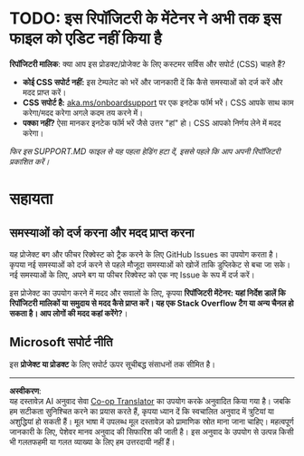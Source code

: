 <!--
CO_OP_TRANSLATOR_METADATA:
{
  "original_hash": "b7244261ee19497082edf33bcce64717",
  "translation_date": "2025-09-03T18:12:22+00:00",
  "source_file": "SUPPORT.md",
  "language_code": "hi"
}
-->
# TODO: इस रिपॉजिटरी के मेंटेनर ने अभी तक इस फाइल को एडिट नहीं किया है

**रिपॉजिटरी मालिक**: क्या आप इस प्रोडक्ट/प्रोजेक्ट के लिए कस्टमर सर्विस और सपोर्ट (CSS) चाहते हैं?

- **कोई CSS सपोर्ट नहीं:** इस टेम्पलेट को भरें और जानकारी दें कि कैसे समस्याओं को दर्ज करें और मदद प्राप्त करें।
- **CSS सपोर्ट है:** [aka.ms/onboardsupport](https://aka.ms/onboardsupport) पर एक इनटेक फॉर्म भरें। CSS आपके साथ काम करेगा/मदद करेगा अगले कदम तय करने में।
- **पक्का नहीं?** ऐसा मानकर इनटेक फॉर्म भरें जैसे उत्तर "हां" हो। CSS आपको निर्णय लेने में मदद करेगा।

*फिर इस SUPPORT.MD फाइल से यह पहला हेडिंग हटा दें, इससे पहले कि आप अपनी रिपॉजिटरी प्रकाशित करें।*

# सहायता

## समस्याओं को दर्ज करना और मदद प्राप्त करना  

यह प्रोजेक्ट बग और फीचर रिक्वेस्ट को ट्रैक करने के लिए GitHub Issues का उपयोग करता है। कृपया नई समस्याओं को दर्ज करने से पहले मौजूदा समस्याओं को खोजें ताकि डुप्लिकेट से बचा जा सके। नई समस्याओं के लिए, अपने बग या फीचर रिक्वेस्ट को एक नए Issue के रूप में दर्ज करें।

इस प्रोजेक्ट का उपयोग करने में मदद और सवालों के लिए, कृपया **रिपॉजिटरी मेंटेनर: यहां निर्देश डालें कि रिपॉजिटरी मालिकों या समुदाय से मदद कैसे प्राप्त करें। यह एक Stack Overflow टैग या अन्य चैनल हो सकता है। आप लोगों की मदद कहां करेंगे?**।

## Microsoft सपोर्ट नीति  

इस **प्रोजेक्ट या प्रोडक्ट** के लिए सपोर्ट ऊपर सूचीबद्ध संसाधनों तक सीमित है।

---

**अस्वीकरण**:  
यह दस्तावेज़ AI अनुवाद सेवा [Co-op Translator](https://github.com/Azure/co-op-translator) का उपयोग करके अनुवादित किया गया है। जबकि हम सटीकता सुनिश्चित करने का प्रयास करते हैं, कृपया ध्यान दें कि स्वचालित अनुवाद में त्रुटियां या अशुद्धियां हो सकती हैं। मूल भाषा में उपलब्ध मूल दस्तावेज़ को प्रामाणिक स्रोत माना जाना चाहिए। महत्वपूर्ण जानकारी के लिए, पेशेवर मानव अनुवाद की सिफारिश की जाती है। इस अनुवाद के उपयोग से उत्पन्न किसी भी गलतफहमी या गलत व्याख्या के लिए हम उत्तरदायी नहीं हैं।